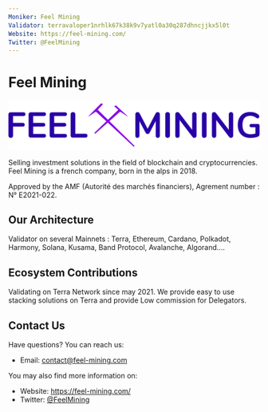 ```yaml
---
Moniker: Feel Mining
Validator: terravaloper1nrhlk67k38k9v7yatl0a30q287dhncjjkx5l0t
Website: https://feel-mining.com/
Twitter: @FeelMining
---
```



# Feel Mining

<img src="logo-feel-mining-blanc-png.png" />

Selling investment solutions in the field of blockchain and cryptocurrencies. Feel Mining is a french company, born in the alps in 2018.

Approved by the AMF (Autorité des marchés financiers), Agrement number : N° E2021-022.


## Our Architecture

Validator on several Mainnets : Terra, Ethereum, Cardano, Polkadot, Harmony, Solana, Kusama, Band Protocol, Avalanche, Algorand....

## Ecosystem Contributions

Validating on Terra Network since may 2021.
We provide easy to use stacking solutions on Terra and provide Low commission for Delegators.

## Contact Us

Have questions? You can reach us:

- Email: [contact@feel-mining.com](mailto:contact@feel-mining.com)

You may also find more information on:

- Website: https://feel-mining.com/
- Twitter: [@FeelMining](https://twitter.com/FeelMining)

